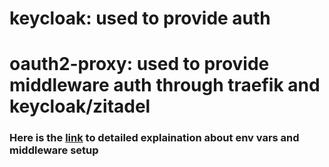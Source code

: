 # keycloak: used to provide auth
# oauth2-proxy: used to provide middleware auth through traefik and keycloak/zitadel

### Here is the [link](https://github.com/oauth2-proxy/oauth2-proxy/issues/46#issuecomment-2459703610) to detailed explaination about env vars and middleware setup

